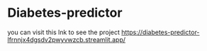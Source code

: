 # Diabetes-predictor
you can visit this lnk to see the project https://diabetes-predictor-lfrnnjx4dgsdv2pwyvwzcb.streamlit.app/
